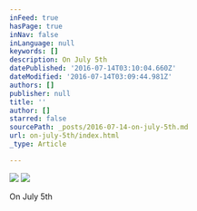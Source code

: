 ```yaml
---
inFeed: true
hasPage: true
inNav: false
inLanguage: null
keywords: []
description: On July 5th
datePublished: '2016-07-14T03:10:04.660Z'
dateModified: '2016-07-14T03:09:44.981Z'
authors: []
publisher: null
title: ''
author: []
starred: false
sourcePath: _posts/2016-07-14-on-july-5th.md
url: on-july-5th/index.html
_type: Article

---
```

![](https://the-grid-user-content.s3-us-west-2.amazonaws.com/e4bd49e8-601e-401c-9012-e9ec7d42bf10.jpg)
![](https://the-grid-user-content.s3-us-west-2.amazonaws.com/5e761255-e685-46bc-8af8-e10166f23906.jpg)

On July 5th